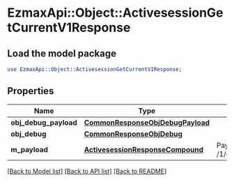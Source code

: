 # EzmaxApi::Object::ActivesessionGetCurrentV1Response

## Load the model package
```perl
use EzmaxApi::Object::ActivesessionGetCurrentV1Response;
```

## Properties
Name | Type | Description | Notes
------------ | ------------- | ------------- | -------------
**obj_debug_payload** | [**CommonResponseObjDebugPayload**](CommonResponseObjDebugPayload.md) |  | 
**obj_debug** | [**CommonResponseObjDebug**](CommonResponseObjDebug.md) |  | [optional] 
**m_payload** | [**ActivesessionResponseCompound**](ActivesessionResponseCompound.md) | Payload for GET /1/object/activesession/getCurrent | 

[[Back to Model list]](../README.md#documentation-for-models) [[Back to API list]](../README.md#documentation-for-api-endpoints) [[Back to README]](../README.md)


